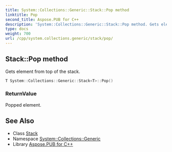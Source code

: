 ```yaml
---
title: System::Collections::Generic::Stack::Pop method
linktitle: Pop
second_title: Aspose.PUB for C++
description: 'System::Collections::Generic::Stack::Pop method. Gets element from top of the stack in C++.'
type: docs
weight: 700
url: /cpp/system.collections.generic/stack/pop/
---
```

## Stack::Pop method


Gets element from top of the stack.

```cpp
T System::Collections::Generic::Stack<T>::Pop()
```


### ReturnValue

Popped element.

## See Also

* Class [Stack](../)
* Namespace [System::Collections::Generic](../../)
* Library [Aspose.PUB for C++](../../../)
